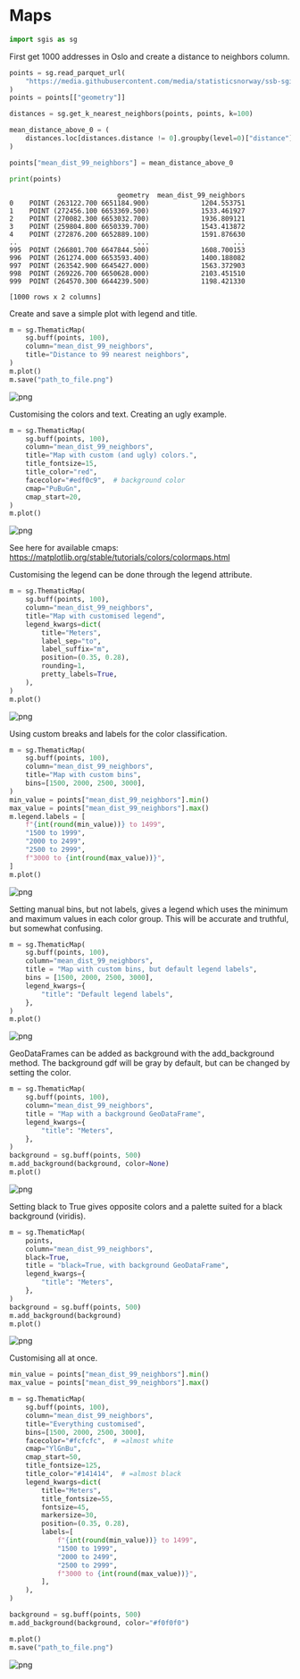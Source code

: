 # Maps

```python
import sgis as sg
```

First get 1000 addresses in Oslo and create a distance to neighbors column.

```python
points = sg.read_parquet_url(
    "https://media.githubusercontent.com/media/statisticsnorway/ssb-sgis/main/tests/testdata/points_oslo.parquet"
)
points = points[["geometry"]]

distances = sg.get_k_nearest_neighbors(points, points, k=100)

mean_distance_above_0 = (
    distances.loc[distances.distance != 0].groupby(level=0)["distance"].mean()
)

points["mean_dist_99_neighbors"] = mean_distance_above_0

print(points)
```

                               geometry  mean_dist_99_neighbors
    0    POINT (263122.700 6651184.900)             1204.553751
    1    POINT (272456.100 6653369.500)             1533.461927
    2    POINT (270082.300 6653032.700)             1936.809121
    3    POINT (259804.800 6650339.700)             1543.413872
    4    POINT (272876.200 6652889.100)             1591.876630
    ..                              ...                     ...
    995  POINT (266801.700 6647844.500)             1608.700153
    996  POINT (261274.000 6653593.400)             1400.188082
    997  POINT (263542.900 6645427.000)             1563.372903
    998  POINT (269226.700 6650628.000)             2103.451510
    999  POINT (264570.300 6644239.500)             1198.421330

    [1000 rows x 2 columns]

Create and save a simple plot with legend and title.

```python
m = sg.ThematicMap(
    sg.buff(points, 100),
    column="mean_dist_99_neighbors",
    title="Distance to 99 nearest neighbors",
)
m.plot()
m.save("path_to_file.png")
```

![png](maps_files/maps_5_0.png)

Customising the colors and text. Creating an ugly example.

```python
m = sg.ThematicMap(
    sg.buff(points, 100),
    column="mean_dist_99_neighbors",
    title="Map with custom (and ugly) colors.",
    title_fontsize=15,
    title_color="red",
    facecolor="#edf0c9",  # background color
    cmap="PuBuGn",
    cmap_start=20,
)
m.plot()
```

![png](maps_files/maps_7_0.png)

See here for available cmaps: https://matplotlib.org/stable/tutorials/colors/colormaps.html

Customising the legend can be done through the legend attribute.

```python
m = sg.ThematicMap(
    sg.buff(points, 100),
    column="mean_dist_99_neighbors",
    title="Map with customised legend",
    legend_kwargs=dict(
        title="Meters",
        label_sep="to",
        label_suffix="m",
        position=(0.35, 0.28),
        rounding=1,
        pretty_labels=True,
    ),
)
m.plot()
```

![png](maps_files/maps_9_0.png)

Using custom breaks and labels for the color classification.

```python
m = sg.ThematicMap(
    sg.buff(points, 100),
    column="mean_dist_99_neighbors",
    title="Map with custom bins",
    bins=[1500, 2000, 2500, 3000],
)
min_value = points["mean_dist_99_neighbors"].min()
max_value = points["mean_dist_99_neighbors"].max()
m.legend.labels = [
    f"{int(round(min_value))} to 1499",
    "1500 to 1999",
    "2000 to 2499",
    "2500 to 2999",
    f"3000 to {int(round(max_value))}",
]
m.plot()
```

![png](maps_files/maps_11_0.png)

Setting manual bins, but not labels, gives a legend which uses the minimum and
maximum values in each color group. This will be accurate and truthful, but
somewhat confusing.

```python
m = sg.ThematicMap(
    sg.buff(points, 100),
    column="mean_dist_99_neighbors",
    title = "Map with custom bins, but default legend labels",
    bins = [1500, 2000, 2500, 3000],
    legend_kwargs={
        "title": "Default legend labels",
    },
)
m.plot()
```

![png](maps_files/maps_13_0.png)

GeoDataFrames can be added as background with the add_background method.
The background gdf will be gray by default, but can be changed by setting
the color.

```python
m = sg.ThematicMap(
    sg.buff(points, 100),
    column="mean_dist_99_neighbors",
    title = "Map with a background GeoDataFrame",
    legend_kwargs={
        "title": "Meters",
    },
)
background = sg.buff(points, 500)
m.add_background(background, color=None)
m.plot()
```

![png](maps_files/maps_15_0.png)

Setting black to True gives opposite colors and a palette suited for a black
background (viridis).

```python
m = sg.ThematicMap(
    points,
    column="mean_dist_99_neighbors",
    black=True,
    title = "black=True, with background GeoDataFrame",
    legend_kwargs={
        "title": "Meters",
    },
)
background = sg.buff(points, 500)
m.add_background(background)
m.plot()
```

![png](maps_files/maps_17_0.png)

Customising all at once.

```python
min_value = points["mean_dist_99_neighbors"].min()
max_value = points["mean_dist_99_neighbors"].max()

m = sg.ThematicMap(
    sg.buff(points, 100),
    column="mean_dist_99_neighbors",
    title="Everything customised",
    bins=[1500, 2000, 2500, 3000],
    facecolor="#fcfcfc",  # =almost white
    cmap="YlGnBu",
    cmap_start=50,
    title_fontsize=125,
    title_color="#141414",  # =almost black
    legend_kwargs=dict(
        title="Meters",
        title_fontsize=55,
        fontsize=45,
        markersize=30,
        position=(0.35, 0.28),
        labels=[
            f"{int(round(min_value))} to 1499",
            "1500 to 1999",
            "2000 to 2499",
            "2500 to 2999",
            f"3000 to {int(round(max_value))}",
        ],
    ),
)

background = sg.buff(points, 500)
m.add_background(background, color="#f0f0f0")

m.plot()
m.save("path_to_file.png")
```

![png](maps_files/maps_19_0.png)
